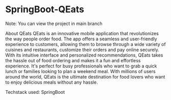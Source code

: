 # SpringBoot-QEats

Note: You can view the project in main branch

About QEats
QEats is an innovative mobile application that revolutionizes the way people order food. The app offers a seamless and user-friendly experience to customers, allowing them to browse through a wide variety of cuisines and restaurants, customize their orders and pay online securely. With its intuitive interface and personalized recommendations, QEats takes the hassle out of food ordering and makes it a fun and effortless experience. It's perfect for busy professionals who want to grab a quick lunch or families looking to plan a weekend meal. With millions of users around the world, QEats is the ultimate destination for food lovers who want to enjoy delicious meals without any hassle.

Techstack used: SpringBoot
